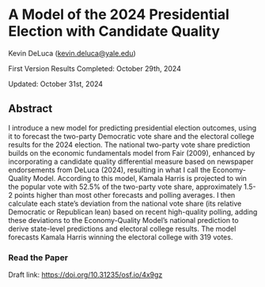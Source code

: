 # A Model of the 2024 Presidential Election with Candidate Quality

Kevin DeLuca (kevin.deluca@yale.edu)

First Version Results Completed: October 29th, 2024

Updated: October 31st, 2024

## Abstract
I introduce a new model for predicting presidential election outcomes, using it to forecast the two-party Democratic vote share and the electoral college results for the 2024 election. The national two-party vote share prediction builds on the economic fundamentals model from Fair (2009), enhanced by incorporating a candidate quality differential measure based on newspaper endorsements from DeLuca (2024), resulting in what I call the Economy-Quality Model. According to this model, Kamala Harris is projected to win the popular vote with 52.5% of the two-party vote share, approximately 1.5-2 points higher than most other forecasts and polling averages. I then calculate each state’s deviation from the national vote share (its relative Democratic or Republican lean) based on recent high-quality polling, adding these deviations to the Economy-Quality Model’s national prediction to derive state-level predictions and electoral college results. The model forecasts Kamala Harris winning the electoral college with 319 votes.

### Read the Paper

Draft link: https://doi.org/10.31235/osf.io/4x9gz
